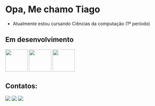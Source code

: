 # Opa, Me chamo Tiago

- Atualmente estou cursando Ciências da computação (1º período)

## Em desenvolvimento
<div>
  <img src="https://cdn.jsdelivr.net/gh/devicons/devicon@latest/icons/html5/html5-original.svg" width="70" />
  <img src="https://cdn.jsdelivr.net/gh/devicons/devicon@latest/icons/css3/css3-original.svg" width="70" />
  <img src="https://cdn.jsdelivr.net/gh/devicons/devicon@latest/icons/javascript/javascript-original.svg" width="70" /> 
</div>

## Contatos:

<div>
<a href="https://instagram.com/etiagu" target="_blank" > <img loading="lazy" src="https://img.shields.io/badge/-Instagram-%23E4405F?style=for-the-badge&logo=instagram&logoColor=white" target="_blank" ></a>
<a href = "mailto:tiagopereira14200@gmail.com"><img loading="lazy" src="https://img.shields.io/badge/Gmail-D14836?style=for-the-badge&logo=gmail&logoColor=white" target="_blank" ></a>
<a href="https://www.linkedin.com/in/otiagopereira/" target="_blank" ><img loading="lazy" src="https://img.shields.io/badge/-LinkedIn-%230077B5?style=for-the-badge&logo=linkedin&logoColor=white" target="_blank" ></a>   
</div>


